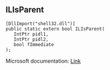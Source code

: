 ## ILIsParent

```
[DllImport("shell32.dll")]
public static extern bool ILIsParent(
   IntPtr pidl1,
   IntPtr pidl2,
   bool fImmediate
);
```

Microsoft documentation: [Link](https://learn.microsoft.com/en-us/windows/win32/api/shlobj_core/nf-shlobj_core-ilisparent)
